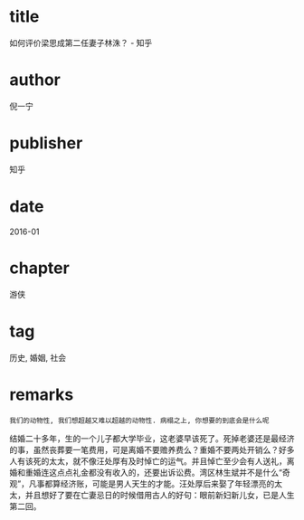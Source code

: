 # title
如何评价梁思成第二任妻子林洙？ - 知乎

# author
倪一宁

# publisher
知乎

# date
2016-01

# chapter
游侠

# tag
历史, 婚姻, 社会

# remarks
`我们的动物性, 我们想超越又难以超越的动物性. 病榻之上, 你想要的到底会是什么呢`

结婚二十多年，生的一个儿子都大学毕业，这老婆早该死了。死掉老婆还是最经济的事，虽然丧葬要一笔费用，可是离婚不要赡养费么？重婚不要两处开销么？好多人有该死的太太，就不像汪处厚有及时悼亡的运气。并且悼亡至少会有人送礼，离婚和重婚连这点点礼金都没有收入的，还要出诉讼费。湾区林生斌并不是什么“奇观”，凡事都算经济账，可能是男人天生的才能。汪处厚后来娶了年轻漂亮的太太，并且想好了要在亡妻忌日的时候借用古人的好句：眼前新妇新儿女，已是人生第二回。
